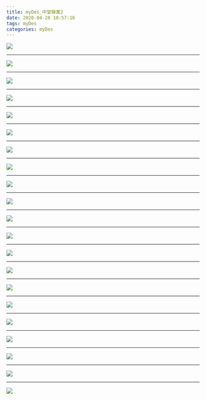 ```yaml
---
title: myDes_中堂嶺寓2
date: 2020-04-28 10:57:16
tags: myDes
categories: myDes
---
```



![](./lingYu2_001.jpg)

***

![](./lingYu2_002.jpg)

***

![](./lingYu2_003.jpg)

***

![](./lingYu2_004.jpg)

***

![](./lingYu2_005.jpg)

***

![](./lingYu2_006.jpg)

***

![](./lingYu2_007.jpg)

***

![](./lingYu2_008.jpg)

***

![](./lingYu2_009.jpg)

***

![](./lingYu2_010.jpg)

***

![](./lingYu2_011.jpg)

***

![](./lingYu2_012.jpg)

***

![](./lingYu2_013.jpg)

***

![](./lingYu2_014.jpg)

***

![](./lingYu2_015.jpg)

***

![](./lingYu2_016.jpg)

***

![](./lingYu2_017.jpg)

***

![](./lingYu2_018.jpg)

***

![](./lingYu2_019.jpg)

***

![](./lingYu2_020.jpg)

***

![](./lingYu2_021.jpg)

